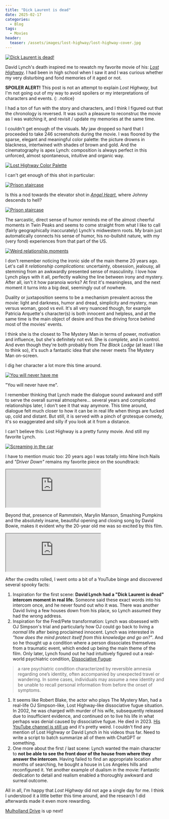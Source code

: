 ```yaml
---
title: "Dick Laurent is dead"
date: 2025-02-17
categories:
  - Blog
tags:
  - Movies
header:
  teaser: /assets/images/lost-highway/lost-highway-cover.jpg
---
```


[![Dick Laurent is dead!](/assets/images/lost-highway/LostHighway139.jpg)](/assets/images/lost-highway/LostHighway139.jpg)

David Lynch's death inspired me to rewatch my favorite movie of his: *[Lost Highway](https://en.wikipedia.org/wiki/Lost_Highway_(film))*. I had been in high school when I saw it and I was curious whether my very disturbing and fond memories of it aged or not.<!--more-->

**SPOILER ALERT!** This post is not an attempt to explain *Lost Highway*, but I'm not going out of my way to avoid spoilers or my interpretations of characters and events.
{: .notice}

I had a ton of fun with the story and characters, and I think I figured out that the chronology is reversed. It was such a pleasure to reconstruc the movie as I was watching it, and revisit / update my memories at the same time.

I couldn't get enough of the visuals. My jaw dropped so hard that I proceeded to take 246 screenshots during the movie. I was floored by the sparse, elegant and meaningful color palette: the picture drowns in blackness, intertwined with shades of brown and gold. And the cinematography is apex Lynch: composition is always perfect in this unforced, almost spontaneous, intuitive and organic way.

[![Lost Highway Color Palette](/assets/images/lost-highway/lost-highway-colors.jpg)](/assets/images/lost-highway/lost-highway-colors.jpg)

I can't get enough of this shot in particular:

[![Prison staircase](/assets/images/lost-highway/LostHighway21.jpg)](/assets/images/lost-highway/LostHighway21.jpg)

Is this a nod towards the elevator shot in *[Angel Heart](https://en.wikipedia.org/wiki/Angel_Heart)*, where Johnny descends to hell?

[![Prison staircase](/assets/images/lost-highway/angelheart01.jpg)](/assets/images/lost-highway/angelheart01.jpg)

The sarcastic, direct sense of humor reminds me of the almost cheerful moments in Twin Peaks and seems to come straight from what I like to call (fairly geographically inaccurately) Lynch's midwestern roots. My brain just automatically connects his sense of humor, his no-bullshit nature, with my (very fond) experiences from that part of the US.

[![Weird relationship moments](/assets/images/lost-highway/LostHighway01.jpg)](/assets/images/lost-highway/LostHighway01.jpg)

I don't remember noticing the ironic side of the main theme 20 years ago. Let's call it *relationship complications*: uncertainty, obsession, jealousy, all stemming from an awkwardly presented sense of masculinity. I love how Lynch plays with it all, perfectly walking the line between irony and mystery. After all, isn't it how paranoia works? At first it's meaningless, and the next moment it turns into a big deal, seemingly out of nowhere.

Duality or juxtaposition seems to be a mechanism prevalent across the movie: light and darkness, humor and dread, simplicity and mystery, man versus woman, good vs evil. It's all very nuanced though, for example Patricia Arquette's character(s) is both innocent and helpless, and at the same time is the main object of desire and thus the driving force behind most of the movies' events.

I think she is the closest to The Mystery Man in terms of power, motivation and influence, but she's definitely not evil. She is *complete*, and in control. And even though they're both probably from *The Black Lodge* (at least I like to think so), it's such a fantastic idea that she never meets The Mystery Man on-screen.

I dig her character a lot more this time around.

[![You will never have me](/assets/images/lost-highway/LostHighway108.jpg)](/assets/images/lost-highway/LostHighway108.jpg)

<figcaption>"You will never have me".</figcaption>

I remember thinking that Lynch made the dialogue sound awkward and stiff to serve the overall surreal atmosphere… several years and complicated relationships later, I don't see it that way anymore. This time around, dialogue felt much closer to how it can be in real life when things are fucked up, cold and distant. But still, it is served with a pinch of grotesque comedy, it's so exaggerated and silly if you look at it from a distance.

I can't believe this: Lost Highway is a pretty funny movie. And still my favorite Lynch.

[![Screaming in the car](/assets/images/lost-highway/LostHighway146.jpg)](/assets/images/lost-highway/LostHighway146.jpg)

I have to mention music too: 20 years ago I was totally into Nine Inch Nails and *"Driver Down"* remains my favorite piece on the soundtrack:

<iframe src="https://embed.tidal.com/tracks/94442131" height=120 allow="encrypted-media" sandbox="allow-same-origin allow-scripts allow-forms allow-popups" title="TIDAL Embed Player"></iframe>

Beyond that, presence of Rammstein, Marylin Manson, Smashing Pumpkins and the absolutely insane, beautiful opening and closing song by David Bowie, makes it evident why the 20-year old me was so excited by this film.

<iframe src="https://embed.tidal.com/tracks/53167594" height=120 allow="encrypted-media" sandbox="allow-same-origin allow-scripts allow-forms allow-popups" title="TIDAL Embed Player"></iframe>

After the credits rolled, I went onto a bit of a YouTube binge and discovered several spooky facts:

1. Inspiration for the first scene: **David Lynch had a "Dick Laurent is dead" intercom moment in real life.** Someone said these exact words into his intercom once, and he never found out who it was. There was another David living a few houses down from his place, so Lynch assumed they had the wrong address.
2. Inspiration for the Fred/Pete transformation: Lynch was obsessed with OJ Simpson's trial and particularly how OJ could go back to living a *normal* life after being proclaimed innocent. Lynch was interested in *"how does the mind protect itself from this knowledge and go on?"*. And so he thought up a condition where a person dissociates themselves from a traumatic event, which ended up being the main theme of the film. Only later, Lynch found out he had intuitively figured out a real-world psychiatric condition, [Dissociative Fugue](https://en.wikipedia.org/wiki/Dissociative_fugue):
> a rare psychiatric condition characterized by reversible amnesia regarding one’s identity, often accompanied by unexpected travel or wandering. In some cases, individuals may assume a new identity and be unable to recall personal information from before the onset of symptoms.

1. It seems like Robert Blake, the actor who plays The Mystery Man, had a real-life OJ Simpson-like, Lost Highway-like dissociative fugue situation. In 2002, he was charged with murder of his wife, subsequently released due to insufficient evidence, and continued on to live his life in what perhaps was denial caused by dissociative fugue. He died in 2023. [His YouTube channel is still up](https://www.youtube.com/@robertblakeiaintdeadyetsos8532) and it's pretty weird. I couldn't find any mention of Lost Highway or David Lynch in his videos thus far. Need to write a script to batch summarize all of them with ChatGPT or something.
2. One more about the first / last scene: Lynch wanted the main character to **not be able to see the front door of the house from where they answer the intercom**. Having failed to find an appropriate location after months of searching, he bought a house in Los Angeles hills and reconfigured it. Yet another example of dualism in the movie: Fantastic dedication to detail and realism enabled a thoroughly awkward and surreal outcome.

All in all, I'm happy that *Lost Highway* did not age a single day for me. I think I understood it a little better this time around, and the research I did afterwards made it even more rewarding.

[Mulholland Drive](https://en.wikipedia.org/wiki/Mulholland_Drive_(film)) is up next!
